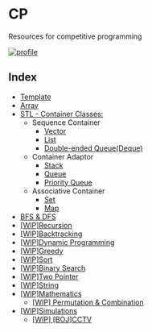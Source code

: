 # CP
Resources for competitive programming

[![profile](http://mazassumnida.wtf/api/v2/generate_badge?boj=msjeong)](https://www.acmicpc.net/user/msjeong)

## Index
* [Template](./template/)
* [Array](./array/)
* [STL - Container Classes:](./stl/)
    * Sequence Container
        * [Vector](./stl/vector/)
        * [List](./stl/list/)
        * [Double-ended Queue(Deque)](./stl/deque)
    * Container Adaptor
        * [Stack](./stl/stack/)
        * [Queue](./stl/queue/)
        * [Priority Queue](./stl/priority_queue_heap)
    * Associative Container
        * [Set](./stl/set/)
        * [Map](./stl/map/)
* [BFS & DFS](./bfs_dfs/)
* [[WIP]Recursion](./recursion/)
* [[WIP]Backtracking](./backtracking)
* [[WIP]Dynamic Programming](./dp/)
* [[WIP]Greedy](./greedy/)
* [[WIP]Sort](./sort/)
* [[WIP]Binary Search](./binary_search)
* [[WIP]Two Pointer](./two_pointer/)
* [[WIP]String](./string/)
* [[WIP]Mathematics](./math/)
	* [[WIP] Permutation & Combination](#)
* [[WIP]Simulations](./simulation)
	* [[WIP] [BOJ]CCTV](#)
